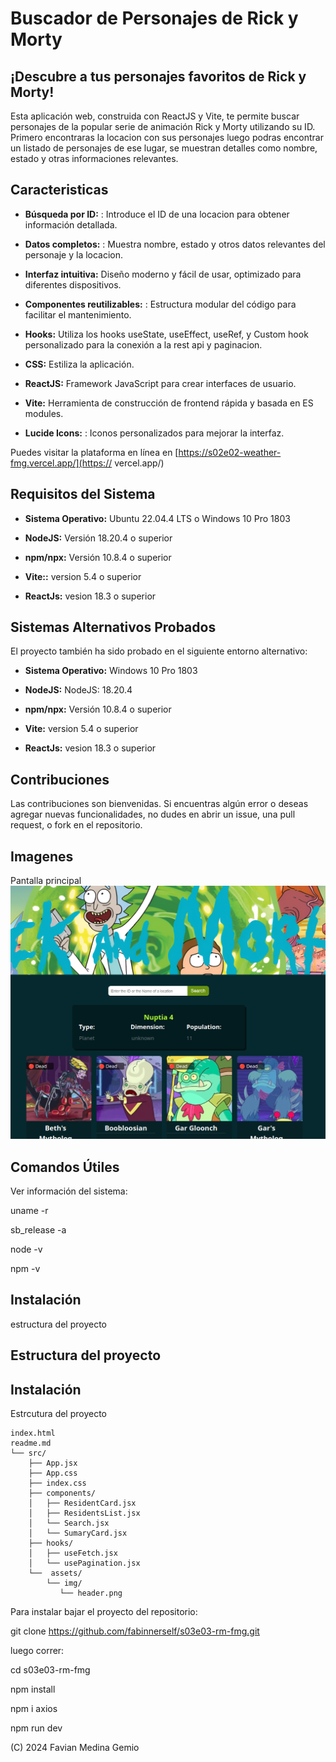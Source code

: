 # Buscador de Personajes de Rick y Morty

## ¡Descubre a tus personajes favoritos de Rick y Morty!

Esta aplicación web, construida con ReactJS y Vite, te permite buscar personajes de la popular serie de animación Rick y Morty utilizando su ID. Primero encontraras la locacion con sus personajes luego podras encontrar un listado de personajes de ese lugar, se muestran detalles como nombre, estado y otras informaciones relevantes.

## Caracteristicas

- **Búsqueda por ID:** : Introduce el ID de una locacion para obtener información detallada.

- **Datos completos:** : Muestra nombre, estado y otros datos relevantes del personaje y la locacion.

- **Interfaz intuitiva:** Diseño moderno y fácil de usar, optimizado para diferentes dispositivos.

- **Componentes reutilizables:** : Estructura modular del código para facilitar el mantenimiento.

- **Hooks:** Utiliza los hooks useState, useEffect, useRef, y Custom hook personalizado para la conexión a la rest api y paginacion. 

- **CSS:**  Estiliza la aplicación. 

- **ReactJS:**  Framework JavaScript para crear interfaces de usuario. 

- **Vite:**  Herramienta de construcción de frontend rápida y basada en ES modules. 

- **Lucide Icons:** : Iconos personalizados para mejorar la interfaz.
 
Puedes visitar la plataforma en línea en [https://s02e02-weather-fmg.vercel.app/](https:// vercel.app/)

## Requisitos del Sistema

- **Sistema Operativo:** Ubuntu 22.04.4 LTS o Windows 10 Pro 1803 

- **NodeJS:** Versión 18.20.4 o superior 

- **npm/npx:** Versión 10.8.4 o superior 

- **Vite::** version 5.4 o superior 

- **ReactJs:** vesion 18.3 o superior 
    
## Sistemas Alternativos Probados

El proyecto también ha sido probado en el siguiente entorno alternativo:

- **Sistema Operativo:** Windows 10 Pro 1803

- **NodeJS:** NodeJS: 18.20.4

- **npm/npx:** Versión 10.8.4 o superior 

- **Vite:** version 5.4 o superior 

- **ReactJs:** vesion 18.3 o superior 

## Contribuciones
Las contribuciones son bienvenidas. Si encuentras algún error o deseas agregar nuevas funcionalidades, no dudes en abrir un issue, una pull  request, o fork en el repositorio.

## Imagenes

Pantalla principal ![main](main.png)

## Comandos Útiles

Ver información del sistema:

uname -r

sb_release -a

node -v

npm -v

## Instalación

estructura del proyecto

## Estructura del proyecto

 ## Instalación

Estrcutura del proyecto
```
index.html
readme.md
└── src/
    ├── App.jsx
    ├── App.css
    ├── index.css
    ├── components/
    │   ├── ResidentCard.jsx
    │   ├── ResidentsList.jsx
    │   └── Search.jsx
    │   └── SumaryCard.jsx
    ├── hooks/
    │   ├── useFetch.jsx
    │   └── usePagination.jsx
    └──  assets/
        └── img/
           └── header.png

```

Para instalar bajar el proyecto del repositorio:

git clone https://github.com/fabinnerself/s03e03-rm-fmg.git

luego correr:

cd  s03e03-rm-fmg

npm install

npm i axios

npm run dev

(C) 2024 Favian Medina Gemio